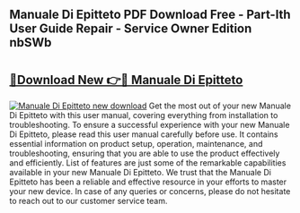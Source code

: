 ## Manuale Di Epitteto PDF Download Free - Part-lth User Guide Repair - Service Owner Edition nbSWb

# <h2><a href="http://cf25590.oget.top/?id=Manuale+Di+Epitteto">🔗Download New 👉🔴 Manuale Di Epitteto</a></h2>

[![Manuale Di Epitteto new download](https://i.imgur.com/5g1atiW.png)](http://cf25590.oget.top/?id=Manuale+Di+Epitteto)
Get the most out of your new Manuale Di Epitteto with this user manual, covering everything from installation to troubleshooting. To ensure a successful experience with your new Manuale Di Epitteto, please read this user manual carefully before use. It contains essential information on product setup, operation, maintenance, and troubleshooting, ensuring that you are able to use the product effectively and efficiently. List of features are just some of the remarkable capabilities available in your new Manuale Di Epitteto. We trust that the Manuale Di Epitteto has been a reliable and effective resource in your efforts to master your new device. In case of any queries or concerns, please do not hesitate to reach out to our customer service team.
